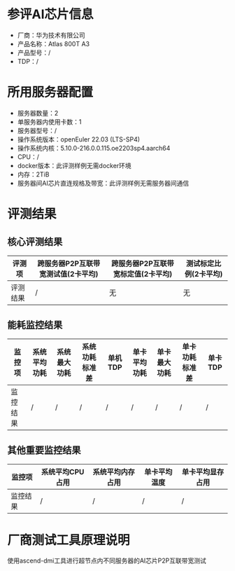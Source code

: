 # 参评AI芯片信息

* 厂商：华为技术有限公司
* 产品名称：Atlas 800T A3
* 产品型号：/
* TDP：/

# 所用服务器配置

* 服务器数量：2
* 单服务器内使用卡数：1
* 服务器型号：/
* 操作系统版本：openEuler 22.03 (LTS-SP4)
* 操作系统内核：5.10.0-216.0.0.115.oe2203sp4.aarch64
* CPU：/
* docker版本：此评测样例无需docker环境
* 内存：2TiB
* 服务器间AI芯片直连规格及带宽：此评测样例无需服务器间通信

# 评测结果

## 核心评测结果

| 评测项  | 跨服务器P2P互联带宽测试值(2卡平均) | 跨服务器P2P互联带宽标定值(2卡平均) | 测试标定比例(2卡平均) |
| ---- | -------------- | -------------- | ------------ |
| 评测结果 |  /  | 无  | 无    |

## 能耗监控结果

| 监控项  | 系统平均功耗  | 系统最大功耗  | 系统功耗标准差 | 单机TDP | 单卡平均功耗  | 单卡最大功耗 | 单卡功耗标准差 | 单卡TDP |
| ---- | ------- | ------- | ------- | ----- | ------- | ------ | ------- | ----- |
| 监控结果 | / | / | /   | /     | / | / | /   | /  |

## 其他重要监控结果

| 监控项  | 系统平均CPU占用 | 系统平均内存占用 | 单卡平均温度  | 单卡平均显存占用 |
| ---- | --------- | -------- | ------- | -------- |
| 监控结果 | / | /   | / | /   |

# 厂商测试工具原理说明
使用ascend-dmi工具进行超节点内不同服务器的AI芯片P2P互联带宽测试
